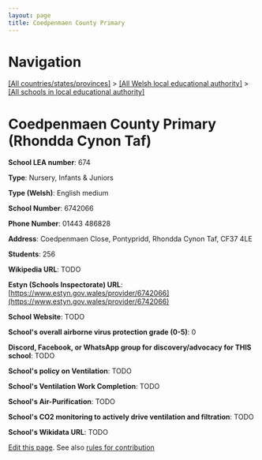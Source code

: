 ```yaml
---
layout: page
title: Coedpenmaen County Primary
---
```

# Navigation

[[All countries/states/provinces]](../../..) > [[All Welsh local educational authority]](../..) > [[All schools in local educational authority]](..)

# Coedpenmaen County Primary (Rhondda Cynon Taf)

**School LEA number**: 674

**Type**: Nursery, Infants & Juniors

**Type (Welsh)**: English medium

**School Number**: 6742066

**Phone Number**: 01443 486828

**Address**:  Coedpenmaen Close, Pontypridd, Rhondda Cynon Taf, CF37 4LE

**Students**: 256

**Wikipedia URL**: TODO

**Estyn (Schools Inspectorate) URL**: [https://www.estyn.gov.wales/provider/6742066](https://www.estyn.gov.wales/provider/6742066)

**School Website**: TODO

**School's overall airborne virus protection grade (0-5)**: 0

**Discord, Facebook, or WhatsApp group for discovery/advocacy for THIS school**: TODO

**School's policy on Ventilation**: TODO

**School's Ventilation Work Completion**: TODO

**School's Air-Purification**: TODO

**School's CO2 monitoring to actively drive ventilation and filtration**: TODO

**School's Wikidata URL**: TODO




[Edit this page](https://github.com/ventilate-schools/Wales/edit/prif/./Rhondda_Cynon_Taf/Coedpenmaen_County_Primary.md). See also [rules for contribution](../../../contribution-rules/)